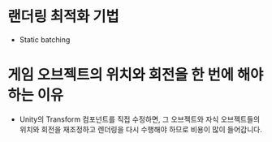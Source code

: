 # 랜더링 최적화 기법
- Static batching

# 게임 오브젝트의 위치와 회전을 한 번에 해야하는 이유
- Unity의 Transform 컴포넌트를 직접 수정하면, 그 오브젝트와 자식 오브젝트들의 위치와 회전을 재조정하고 렌더링을 다시 수행해야 하므로 비용이 많이 들어갑니다.
